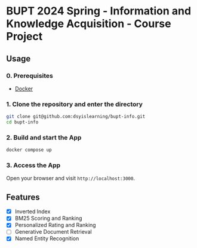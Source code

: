 # BUPT 2024 Spring - Information and Knowledge Acquisition - Course Project

## Usage

### 0. Prerequisites

- [Docker](https://docs.docker.com/get-docker/)

### 1. Clone the repository and enter the directory

```bash
git clone git@github.com:dsyislearning/bupt-info.git
cd bupt-info
```

### 2. Build and start the App

```bash
docker compose up
```

### 3. Access the App

Open your browser and visit `http://localhost:3000`.

## Features

- [x] Inverted Index
- [x] BM25 Scoring and Ranking
- [x] Personalized Rating and Ranking
- [ ] Generative Document Retrieval
- [x] Named Entity Recognition
